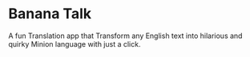 # Banana Talk
 A fun Translation app that Transform any English text into hilarious and quirky Minion language with just a click.
